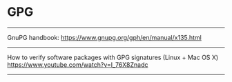 # GPG

---

GnuPG handbook:
https://www.gnupg.org/gph/en/manual/x135.html

---

How to verify software packages with GPG signatures (Linux + Mac OS X)
https://www.youtube.com/watch?v=I_76X8Znadc

---
